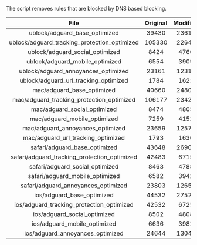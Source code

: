 The script removes rules that are blocked by DNS based blocking.


| File | Original | Modified |
|:----:|:-----:|:-----:|
| ublock/adguard_base_optimized | 39430 | 23613 |
| ublock/adguard_tracking_protection_optimized | 105330 | 22648 |
| ublock/adguard_social_optimized | 8424 | 4760 |
| ublock/adguard_mobile_optimized | 6554 | 3909 |
| ublock/adguard_annoyances_optimized | 23161 | 12311 |
| ublock/adguard_url_tracking_optimized | 1784 | 1621 |
| mac/adguard_base_optimized | 40660 | 24809 |
| mac/adguard_tracking_protection_optimized | 106177 | 23424 |
| mac/adguard_social_optimized | 8474 | 4805 |
| mac/adguard_mobile_optimized | 7259 | 4152 |
| mac/adguard_annoyances_optimized | 23659 | 12572 |
| mac/adguard_url_tracking_optimized | 1793 | 1630 |
| safari/adguard_base_optimized | 43648 | 26903 |
| safari/adguard_tracking_protection_optimized | 42483 | 6715 |
| safari/adguard_social_optimized | 8463 | 4788 |
| safari/adguard_mobile_optimized | 6582 | 3942 |
| safari/adguard_annoyances_optimized | 23803 | 12657 |
| ios/adguard_base_optimized | 44532 | 27521 |
| ios/adguard_tracking_protection_optimized | 42532 | 6725 |
| ios/adguard_social_optimized | 8502 | 4808 |
| ios/adguard_mobile_optimized | 6636 | 3982 |
| ios/adguard_annoyances_optimized | 24644 | 13048 |